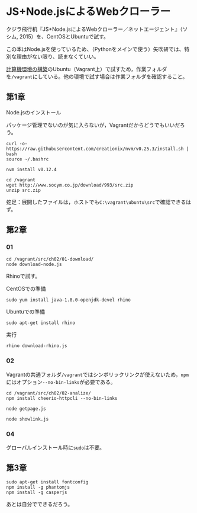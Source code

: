 # JS+Node.jsによるWebクローラー

クジラ飛行机『JS+Node.jsによるWebクローラー／ネットエージェント』（ソシム, 2015）を、CentOSとUbuntuで試す。

この本はNode.jsを使っているため、（Pythonをメインで使う）矢吹研では、特別な理由がない限り、読まなくていい。

[計算機環境の構築](https://github.com/yabukilab/main/blob/master/%E8%A8%88%E7%AE%97%E6%A9%9F%E7%92%B0%E5%A2%83%E3%81%AE%E6%A7%8B%E7%AF%89.md)のUbuntu（Vagrant上）で試すため，作業フォルダを`/vagrant`にしている。他の環境で試す場合は作業フォルダを確認すること。

## 第1章

Node.jsのインストール

パッケージ管理でないのが気に入らないが，Vagrantだからどうでもいいだろう。

```
curl -o- https://raw.githubusercontent.com/creationix/nvm/v0.25.3/install.sh | bash
source ~/.bashrc

nvm install v0.12.4

cd /vagrant
wget http://www.socym.co.jp/download/993/src.zip
unzip src.zip
```

蛇足：展開したファイルは，ホストでも`C:\vagrant\ubuntu\src`で確認できるはず。

## 第2章

### 01

```
cd /vagrant/src/ch02/01-download/
node download-node.js
```

Rhinoで試す。

CentOSでの準備

```
sudo yum install java-1.8.0-openjdk-devel rhino
```

Ubuntuでの準備

```
sudo apt-get install rhino
```

実行

```
rhino download-rhino.js
```

### 02

Vagrantの共通フォルダ`/vagrant`ではシンボリックリンクが使えないため，`npm`にはオプション`--no-bin-links`が必要である。

```
cd /vagrant/src/ch02/02-analize/
npm install cheerio-httpcli --no-bin-links
```

```
node getpage.js
```

```
node showlink.js
```

### 04

グローバルインストール時に`sudo`は不要。

## 第3章

```
sudo apt-get install fontconfig
npm install -g phantomjs
npm install -g casperjs
```

あとは自分でできるだろう。
